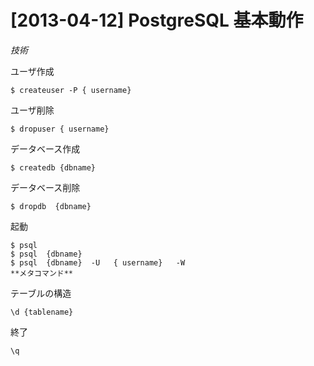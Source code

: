 # [2013-04-12] PostgreSQL 基本動作
_技術_

ユーザ作成
```
$ createuser -P { username}
```
ユーザ削除
```
$ dropuser { username}
```
データベース作成
```
$ createdb {dbname}
```
データベース削除
```
$ dropdb  {dbname} 
```
起動
```
$ psql
$ psql  {dbname} 
$ psql  {dbname}  -U   { username}   -W
**メタコマンド**
```
テーブルの構造
```
\d {tablename}
```
終了
```
\q
```